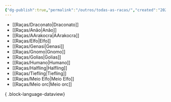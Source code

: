 ```yaml
---
{"dg-publish":true,"permalink":"/outros/todas-as-racas/","created":"2024-07-24T08:42:56.428-03:00"}
---
```



- [[Raças/Draconato\|Draconato]]
- [[Raças/Anão\|Anão]]
- [[Raças/AArakocra\|AArakocra]]
- [[Raças/Elfo\|Elfo]]
- [[Raças/Genasi\|Genasi]]
- [[Raças/Gnomo\|Gnomo]]
- [[Raças/Golias\|Golias]]
- [[Raças/Humano\|Humano]]
- [[Raças/Halfling\|Halfling]]
- [[Raças/Tiefling\|Tiefling]]
- [[Raças/Meio Elfo\|Meio Elfo]]
- [[Raças/Meio orc\|Meio orc]]

{ .block-language-dataview}
